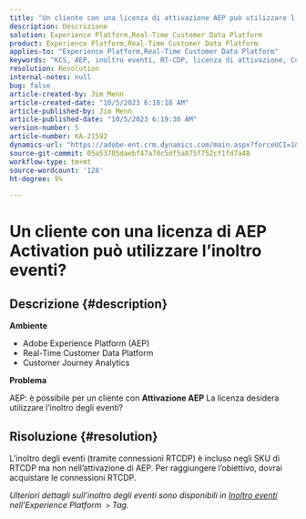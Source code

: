 ```yaml
---
title: "Un cliente con una licenza di attivazione AEP può utilizzare l’inoltro eventi?"
description: Descrizione
solution: Experience Platform,Real-Time Customer Data Platform
product: Experience Platform,Real-Time Customer Data Platform
applies-to: "Experience Platform,Real-Time Customer Data Platform"
keywords: "KCS, AEP, inoltro eventi, RT-CDP, licenza di attivazione, Customer Journey Analytics, Adobe Experience Platform"
resolution: Resolution
internal-notes: null
bug: false
article-created-by: Jim Menn
article-created-date: "10/5/2023 6:18:18 AM"
article-published-by: Jim Menn
article-published-date: "10/5/2023 6:19:30 AM"
version-number: 5
article-number: KA-21592
dynamics-url: "https://adobe-ent.crm.dynamics.com/main.aspx?forceUCI=1&pagetype=entityrecord&etn=knowledgearticle&id=93783cf7-4663-ee11-be6e-6045bd006268"
source-git-commit: 05a53705daebf47a70c5df5a875f752cf1fd7a48
workflow-type: tm+mt
source-wordcount: '128'
ht-degree: 9%

---
```


# Un cliente con una licenza di AEP Activation può utilizzare l’inoltro eventi?

## Descrizione {#description}


<b>Ambiente</b>

- Adobe Experience Platform (AEP)
- Real-Time Customer Data Platform
- Customer Journey Analytics


<b>Problema</b>

AEP: è possibile per un cliente con <b>Attivazione AEP</b> La licenza desidera utilizzare l’inoltro degli eventi?


## Risoluzione {#resolution}


L’inoltro degli eventi (tramite connessioni RTCDP) è incluso negli SKU di RTCDP ma non nell’attivazione di AEP.
Per raggiungere l’obiettivo, dovrai acquistare le connessioni RTCDP.

*Ulteriori dettagli sull’inoltro degli eventi sono disponibili in [Inoltro eventi](https://experienceleague.adobe.com/docs/experience-platform/tags/event-forwarding/overview.html?lang=en) nell’Experience Platform  `>`  Tag.*


